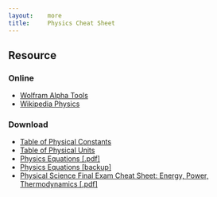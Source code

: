 ```yaml
---
layout:    more
title:     Physics Cheat Sheet 
---
```

<div class="content content-400">
    <div class="board board-326">
        <h2 class="board-title">Resource</h2>
        <div class="board-card">
            <h3 class="board-card-title">Online</h3>
            <ul>
                <li><a href="http://www.wolframalpha.com/examples/Physics.html">Wolfram Alpha Tools</a></li>
                <li><a href="http://en.wikipedia.org/wiki/Physics">Wikipedia Physics</a></li>
            </ul>
        </div>
        <div class="board-card">
            <h3 class="board-card-title">Download</h3>
            <ul>
                <li><a href="http://searchsmb.techtarget.com/sDefinition/0,290660,sid44_gci860994,00.html">Table of Physical Constants</a></li>
                <li><a href="http://whatis.techtarget.com/definition/0,,sid9_gci551931,00.html">Table of Physical Units</a></li>
                <li><a href="http://www.scribd.com/doc/32514/Physics-Equations">Physics Equations [.pdf]</a></li>
                <li><a href="/static/cs/32514-Physics-Equations.pdf">Physics Equations [backup]</a></li>
                <li><a href="/static/cs/PhysicalScienceFinalEnergyCheatSheet.pdf">Physical Science Final Exam Cheat Sheet: Energy, Power, Thermodynamics [.pdf]</a></li>
            </ul>
        </div>
    </div>
</div>
